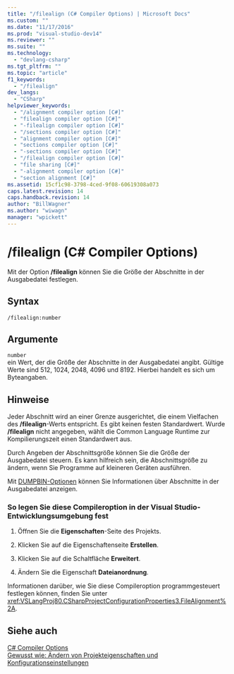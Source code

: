 ```yaml
---
title: "/filealign (C# Compiler Options) | Microsoft Docs"
ms.custom: ""
ms.date: "11/17/2016"
ms.prod: "visual-studio-dev14"
ms.reviewer: ""
ms.suite: ""
ms.technology: 
  - "devlang-csharp"
ms.tgt_pltfrm: ""
ms.topic: "article"
f1_keywords: 
  - "/filealign"
dev_langs: 
  - "CSharp"
helpviewer_keywords: 
  - "/alignment compiler option [C#]"
  - "filealign compiler option [C#]"
  - "-filealign compiler option [C#]"
  - "/sections compiler option [C#]"
  - "alignment compiler option [C#]"
  - "sections compiler option [C#]"
  - "-sections compiler option [C#]"
  - "/filealign compiler option [C#]"
  - "file sharing [C#]"
  - "-alignment compiler option [C#]"
  - "section alignment [C#]"
ms.assetid: 15cf1c98-3798-4ced-9f08-60619308a073
caps.latest.revision: 14
caps.handback.revision: 14
author: "BillWagner"
ms.author: "wiwagn"
manager: "wpickett"
---
```

# /filealign (C# Compiler Options)
Mit der Option **\/filealign** können Sie die Größe der Abschnitte in der Ausgabedatei festlegen.  
  
## Syntax  
  
```  
/filealign:number  
```  
  
## Argumente  
 `number`  
 ein Wert, der die Größe der Abschnitte in der Ausgabedatei angibt.  Gültige Werte sind 512, 1024, 2048, 4096 und 8192.  Hierbei handelt es sich um Byteangaben.  
  
## Hinweise  
 Jeder Abschnitt wird an einer Grenze ausgerichtet, die einem Vielfachen des **\/filealign**\-Werts entspricht.  Es gibt keinen festen Standardwert.  Wurde **\/filealign** nicht angegeben, wählt die Common Language Runtime zur Kompilierungszeit einen Standardwert aus.  
  
 Durch Angeben der Abschnittsgröße können Sie die Größe der Ausgabedatei steuern.  Es kann hilfreich sein, die Abschnittsgröße zu ändern, wenn Sie Programme auf kleineren Geräten ausführen.  
  
 Mit [DUMPBIN\-Optionen](/visual-cpp/build/reference/dumpbin-options) können Sie Informationen über Abschnitte in der Ausgabedatei anzeigen.  
  
### So legen Sie diese Compileroption in der Visual Studio\-Entwicklungsumgebung fest  
  
1.  Öffnen Sie die **Eigenschaften**\-Seite des Projekts.  
  
2.  Klicken Sie auf die Eigenschaftenseite **Erstellen**.  
  
3.  Klicken Sie auf die Schaltfläche **Erweitert**.  
  
4.  Ändern Sie die Eigenschaft **Dateianordnung**.  
  
 Informationen darüber, wie Sie diese Compileroption programmgesteuert festlegen können, finden Sie unter <xref:VSLangProj80.CSharpProjectConfigurationProperties3.FileAlignment%2A>.  
  
## Siehe auch  
 [C\# Compiler Options](../../../csharp/language-reference/compiler-options/index.md)   
 [Gewusst wie: Ändern von Projekteigenschaften und Konfigurationseinstellungen](http://msdn.microsoft.com/de-de/e7184bc5-2f2b-4b4f-aa9a-3ecfcbc48b67)